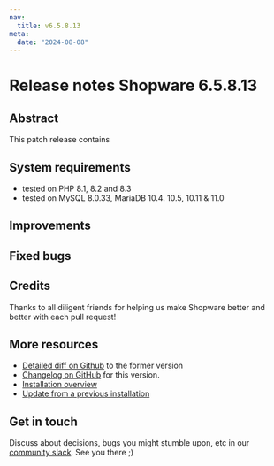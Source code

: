 ```yaml
---
nav:
  title: v6.5.8.13
meta:
  date: "2024-08-08"
---
```


# Release notes Shopware 6.5.8.13

## Abstract

This patch release contains 

## System requirements

* tested on PHP 8.1, 8.2 and 8.3
* tested on MySQL 8.0.33, MariaDB 10.4. 10.5, 10.11 & 11.0

## Improvements

## Fixed bugs

## Credits

Thanks to all diligent friends for helping us make Shopware better and better with each pull request!

## More resources

* [Detailed diff on Github](https://github.com/shopware/shopware/compare/v6.5.8.12...v6.5.8.13) to the former version
* [Changelog on GitHub](https://github.com/shopware/shopware/blob/v6.5.8.13/CHANGELOG.md) for this version.
* [Installation overview](https://developer.shopware.com/docs/guides/installation/)
* [Update from a previous installation](https://developer.shopware.com/docs/guides/installation/template.html#update-shopware)

## Get in touch

Discuss about decisions, bugs you might stumble upon, etc in our [community slack](https://slack.shopware.com). See you there ;)